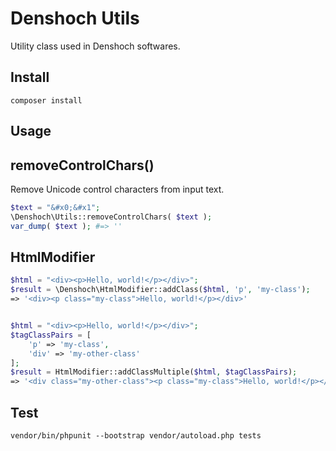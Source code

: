 Denshoch Utils
===============

Utility class used in Denshoch softwares.

Install
--------

```
composer install
```

Usage
-------

## removeControlChars()

Remove Unicode control characters from input text.

```php
$text = "&#x0;&#x1";
\Denshoch\Utils::removeControlChars( $text );
var_dump( $text ); #=> ''
```

## HtmlModifier

```php
$html = "<div><p>Hello, world!</p></div>";
$result = \Denshoch\HtmlModifier::addClass($html, 'p', 'my-class');
=> '<div><p class="my-class">Hello, world!</p></div>'


$html = "<div><p>Hello, world!</p></div>";
$tagClassPairs = [
    'p' => 'my-class',
    'div' => 'my-other-class'
];
$result = HtmlModifier::addClassMultiple($html, $tagClassPairs);
=> '<div class="my-other-class"><p class="my-class">Hello, world!</p></div>'
```

Test
-----

```
vendor/bin/phpunit --bootstrap vendor/autoload.php tests
```